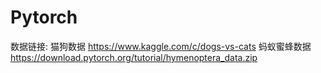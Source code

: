 # Pytorch
数据链接:
猫狗数据 https://www.kaggle.com/c/dogs-vs-cats
蚂蚁蜜蜂数据 https://download.pytorch.org/tutorial/hymenoptera_data.zip
